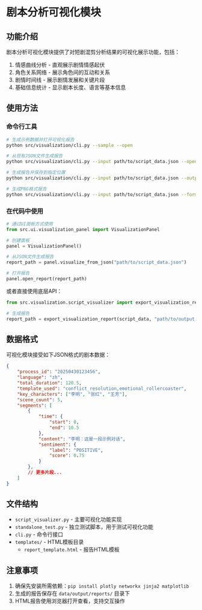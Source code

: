 # 剧本分析可视化模块

## 功能介绍

剧本分析可视化模块提供了对短剧混剪分析结果的可视化展示功能，包括：

1. 情感曲线分析 - 直观展示剧情情感起伏
2. 角色关系网络 - 展示角色间的互动和关系
3. 剧情时间线 - 展示剧情发展和关键片段
4. 基础信息统计 - 显示剧本长度、语言等基本信息

## 使用方法

### 命令行工具

```bash
# 生成示例数据并打开可视化报告
python src/visualization/cli.py --sample --open

# 从现有JSON文件生成报告
python src/visualization/cli.py --input path/to/script_data.json --open

# 生成报告并保存到指定位置
python src/visualization/cli.py --input path/to/script_data.json --output path/to/output.html

# 生成PNG格式报告
python src/visualization/cli.py --input path/to/script_data.json --format png
```

### 在代码中使用

```python
# 通过UI面板方式使用
from src.ui.visualization_panel import VisualizationPanel

# 创建面板
panel = VisualizationPanel()

# 从JSON文件生成报告
report_path = panel.visualize_from_json("path/to/script_data.json")

# 打开报告
panel.open_report(report_path)
```

或者直接使用底层API：

```python
from src.visualization.script_visualizer import export_visualization_report

# 生成报告
report_path = export_visualization_report(script_data, "path/to/output.html")
```

## 数据格式

可视化模块接受如下JSON格式的剧本数据：

```json
{
    "process_id": "20250430123456",
    "language": "zh",
    "total_duration": 120.5,
    "template_used": "conflict_resolution,emotional_rollercoaster",
    "key_characters": ["李明", "张红", "王芳"],
    "scene_count": 5,
    "segments": [
        {
            "time": {
                "start": 0,
                "end": 10.5
            },
            "content": "李明：这是一段示例对话",
            "sentiment": {
                "label": "POSITIVE",
                "score": 0.75
            }
        },
        // 更多片段...
    ]
}
```

## 文件结构

- `script_visualizer.py` - 主要可视化功能实现
- `standalone_test.py` - 独立测试脚本，用于测试可视化功能
- `cli.py` - 命令行接口
- `templates/` - HTML模板目录
  - `report_template.html` - 报告HTML模板

## 注意事项

1. 确保先安装所需依赖：`pip install plotly networkx jinja2 matplotlib`
2. 生成的报告保存在 `data/output/reports/` 目录下
3. HTML报告使用浏览器打开查看，支持交互操作 